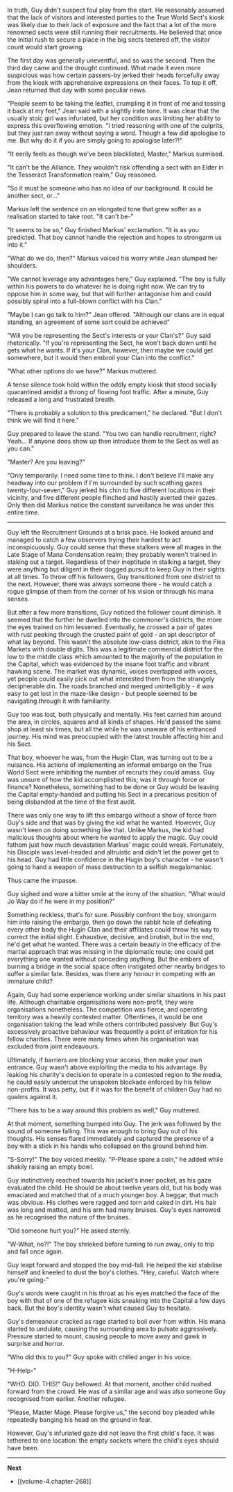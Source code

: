 
In truth, Guy didn't suspect foul play from the start. He reasonably assumed that the lack of visitors and interested parties to the True World Sect's kiosk was likely due to their lack of exposure and the fact that a lot of the more renowned sects were still running their recruitments. He believed that once the initial rush to secure a place in the big sects teetered off, the visitor count would start growing.

The first day was generally uneventful, and so was the second. Then the third day came and the drought continued. What made it even more suspicious was how certain passers-by jerked their heads forcefully away from the kiosk with apprehensive expressions on their faces. To top it off, Jean returned that day with some peculiar news.

"People seem to be taking the leaflet, crumpling it in front of me and tossing it back at my feet," Jean said with a slightly irate tone. It was clear that the usually stoic girl was infuriated, but her condition was limiting her ability to express this overflowing emotion. "I tried reasoning with one of the culprits, but they just ran away without saying a word. Though a few did apologise to me. But why do it if you are simply going to apologise later?!"

"It eerily feels as though we've been blacklisted, Master," Markus surmised.

"It can't be the Alliance. They wouldn't risk offending a sect with an Elder in the Tesseract Transformation realm," Guy reasoned.

"So it must be someone who has no idea of our background. It could be another sect, or..."

Markus left the sentence on an elongated tone that grew softer as a realisation started to take root. "It can't be-"

"It seems to be so," Guy finished Markus' exclamation. "It is as you predicted. That boy cannot handle the rejection and hopes to strongarm us into it."

"What do we do, then?" Markus voiced his worry while Jean slumped her shoulders.

"We cannot leverage any advantages here," Guy explained. "The boy is fully within his powers to do whatever he is doing right now. We can try to oppose him in some way, but that will further antagonise him and could possibly spiral into a full-blown conflict with his Clan."

"Maybe I can go talk to him?" Jean offered. "Although our clans are in equal standing, an agreement of some sort could be achieved"

"Will you be representing the Sect's interests or your Clan's?" Guy said rhetorically. "If you're representing the Sect, he won't back down until he gets what he wants. If it's your Clan, however, then maybe we could get somewhere, but it would then embroil your Clan into the conflict."

"What other options do we have?" Markus muttered.

A tense silence took hold within the oddly empty kiosk that stood socially quarantined amidst a throng of flowing foot traffic. After a minute, Guy released a long and frustrated breath.

"There is probably a solution to this predicament," he declared. "But I don't think we will find it here."

Guy prepared to leave the stand. "You two can handle recruitment, right? Yeah... If anyone does show up then introduce them to the Sect as well as you can."

"Master? Are you leaving?"

"Only temporarily. I need some time to think. I don't believe I'll make any headway into our problem if I'm surrounded by such scathing gazes twenty-four-seven," Guy jerked his chin to five different locations in their vicinity, and five different people flinched and hastily averted their gazes. Only then did Markus notice the constant surveillance he was under this entire time.

____

Guy left the Recruitment Grounds at a brisk pace. He looked around and managed to catch a few observers trying their hardest to act inconspicuously. Guy could sense that these stalkers were all mages in the Late Stage of Mana Condensation realm; they probably weren't trained in staking out a target. Regardless of their ineptitude in stalking a target, they were anything but diligent in their dogged pursuit to keep Guy in their sights at all times. To throw off his followers, Guy transitioned from one district to the next. However, there was always someone there - he would catch a rogue glimpse of them from the corner of his vision or through his mana senses.

But after a few more transitions, Guy noticed the follower count diminish. It seemed that the further he dwelled into the commoner's districts, the more the eyes trained on him lessened. Eventually, he crossed a pair of gates with rust peeking through the crusted paint of gold - an apt descriptor of what lay beyond. This wasn't the absolute low-class district, akin to the Flea Markets with double digits. This was a legitimate commercial district for the low to the middle class which amounted to the majority of the population in the Capital, which was evidenced by the insane foot traffic and vibrant hawking scene. The market was dynamic, voices overlapped with voices, yet people could easily pick out what interested them from the strangely decipherable din. The roads branched and merged unintelligibly - it was easy to get lost in the maze-like design - but people seemed to be navigating through it with familiarity.

Guy too was lost, both physically and mentally. His feet carried him around the area, in circles, squares and all kinds of shapes. He'd passed the same shop at least six times, but all the while he was unaware of his entranced journey. His mind was preoccupied with the latest trouble affecting him and his Sect.

That boy, whoever he was, from the Hugin Clan, was turning out to be a nuisance. His actions of implementing an informal embargo on the True World Sect were inhibiting the number of recruits they could amass. Guy was unsure of how the kid accomplished this; was it through force or finance? Nonetheless, something had to be done or Guy would be leaving the Capital empty-handed and putting his Sect in a precarious position of being disbanded at the time of the first audit.

There was only one way to lift this embargo without a show of force from Guy's side and that was by giving the kid what he wanted. However, Guy wasn't keen on doing something like that. Unlike Markus, the kid had malicious thoughts about where he wanted to apply the magic. Guy could fathom just how much devastation Markus' magic could wreak. Fortunately, his Disciple was level-headed and altruistic and didn't let the power get to his head. Guy had little confidence in the Hugin boy's character - he wasn't going to hand a weapon of mass destruction to a selfish megalomaniac.

Thus came the impasse.

Guy sighed and wore a bitter smile at the irony of the situation. "What would Jo Way do if he were in my position?"

Something reckless, that's for sure. Possibly confront the boy, strongarm him into raising the embargo, then go down the rabbit hole of defeating every other body the Hugin Clan and their affiliates could throw his way to correct the initial slight. Exhaustive, decisive, and brutish, but in the end, he'd get what he wanted. There was a certain beauty in the efficacy of the martial approach that was missing in the diplomatic route; one could get everything one wanted without conceding anything. But the embers of burning a bridge in the social space often instigated other nearby bridges to suffer a similar fate. Besides, was there any honour in competing with an immature child?

Again, Guy had some experience working under similar situations in his past life. Although charitable organisations were non-profit, they were organisations nonetheless. The competition was fierce, and operating territory was a heavily contested matter. Oftentimes, it would be one organisation taking the lead while others contributed passively. But Guy's excessively proactive behaviour was frequently a point of irritation for his fellow charities. There were many times when his organisation was excluded from joint endeavours.

Ultimately, if barriers are blocking your access, then make your own entrance. Guy wasn't above exploiting the media to his advantage. By leaking his charity's decision to operate in a contested region to the media, he could easily undercut the unspoken blockade enforced by his fellow non-profits. It was petty, but if it was for the benefit of children Guy had no qualms against it.

"There has to be a way around this problem as well," Guy muttered.

At that moment, something bumped into Guy. The jerk was followed by the sound of someone falling. This was enough to bring Guy out of his thoughts. His senses flared immediately and captured the presence of a boy with a stick in his hands who collapsed on the ground behind him.

"S-Sorry!" The boy voiced meekly. "P-Please spare a coin," he added while shakily raising an empty bowl.

Guy instinctively reached towards his jacket's inner pocket, as his gaze evaluated the child. He should be about twelve years old, but his body was emaciated and matched that of a much younger boy. A beggar, that much was obvious. His clothes were ragged and torn and caked in dirt. His hair was long and matted, and his arm had many bruises. Guy's eyes narrowed as he recognised the nature of the bruises.

"Did someone hurt you?" He asked sternly.

"W-What, no?!" The boy shrieked before turning to run away, only to trip and fall once again.

Guy leapt forward and stopped the boy mid-fall. He helped the kid stabilise himself and kneeled to dust the boy's clothes. "Hey, careful. Watch where you're going-"

Guy's words were caught in his throat as his eyes matched the face of the boy with that of one of the refugee kids sneaking into the Capital a few days back. But the boy's identity wasn't what caused Guy to hesitate.

Guy's demeanour cracked as rage started to boil over from within. His mana started to undulate, causing the surrounding area to pulsate aggressively. Pressure started to mount, causing people to move away and gawk in surprise and horror.

"Who did this to you?" Guy spoke with chilled anger in his voice.

"H-Help-"

"WHO. DID. THIS!" Guy bellowed. At that moment, another child rushed forward from the crowd. He was of a similar age and was also someone Guy recognised from earlier. Another refugee.

"Please, Master Mage. Please forgive us," the second boy pleaded while repeatedly banging his head on the ground in fear.

However, Guy's infuriated gaze did not leave the first child's face. It was tethered to one location: the empty sockets where the child's eyes should have been.

____

**Next**
* [[volume-4.chapter-268]]